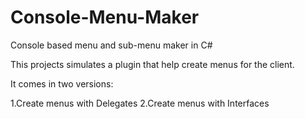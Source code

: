 # Console-Menu-Maker
Console based menu and sub-menu maker in C#

This projects simulates a plugin that help create menus for the client.

It comes in two versions:

1.Create menus with Delegates
2.Create menus with Interfaces
